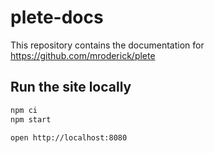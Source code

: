 # plete-docs

This repository contains the documentation for https://github.com/mroderick/plete

## Run the site locally

```bash
npm ci
npm start

open http://localhost:8080
```
